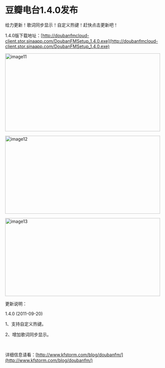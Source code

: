 # 豆瓣电台1.4.0发布

给力更新！歌词同步显示！自定义热键！赶快点击更新吧！

1.4.0版下载地址：[http://doubanfmcloud-client.stor.sinaapp.com/DoubanFMSetup_1.4.0.exe](http://doubanfmcloud-client.stor.sinaapp.com/DoubanFMSetup_1.4.0.exe)

[<img style="background-image: none; border-bottom: 0px; border-left: 0px; padding-left: 0px; padding-right: 0px; display: inline; border-top: 0px; border-right: 0px; padding-top: 0px" title="image11" border="0" alt="image11" src="http://up.kfstorm.com/blog/images/1.4.0_13BF7/image11_thumb.jpg" width="500" height="251" />](http://up.kfstorm.com/blog/images/1.4.0_13BF7/image11.jpg)

[<img style="background-image: none; border-bottom: 0px; border-left: 0px; padding-left: 0px; padding-right: 0px; display: inline; border-top: 0px; border-right: 0px; padding-top: 0px" title="image12" border="0" alt="image12" src="http://up.kfstorm.com/blog/images/1.4.0_13BF7/image12_thumb.jpg" width="500" height="251" />](http://up.kfstorm.com/blog/images/1.4.0_13BF7/image12.jpg)

[<img style="background-image: none; border-bottom: 0px; border-left: 0px; padding-left: 0px; padding-right: 0px; display: inline; border-top: 0px; border-right: 0px; padding-top: 0px" title="image13" border="0" alt="image13" src="http://up.kfstorm.com/blog/images/1.4.0_13BF7/image13_thumb.jpg" width="500" height="251" />](http://up.kfstorm.com/blog/images/1.4.0_13BF7/image13.jpg)

更新说明：

1.4.0 (2011-09-20)

1、支持自定义热键。

2、增加歌词同步显示。

&#160;

详细信息请看：[http://www.kfstorm.com/blog/doubanfm/](http://www.kfstorm.com/blog/doubanfm/)
